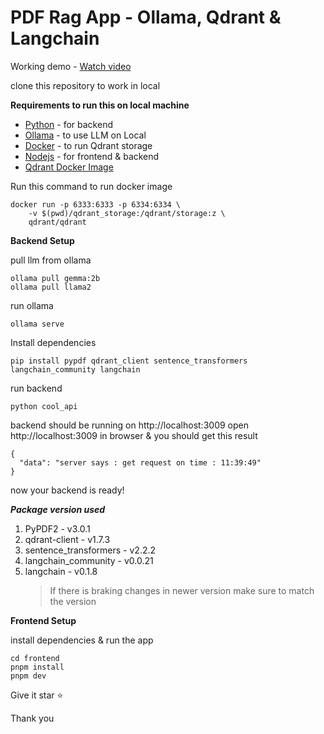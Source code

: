 # PDF Rag App - Ollama, Qdrant & Langchain

Working demo - [Watch video](https://youtu.be/hb-dm6MIW6M)

clone this repository to work in local

**Requirements to run this on local machine**

- [Python](https://www.python.org/downloads/) - for backend
- [Ollama](https://ollama.com/) - to use LLM on Local
- [Docker](https://www.docker.com/products/docker-desktop/) - to run Qdrant storage
- [Nodejs](https://nodejs.org/en/download) - for frontend & backend
- [Qdrant Docker Image](https://qdrant.tech/documentation/quick-start/)

Run this command to run docker image

```
docker run -p 6333:6333 -p 6334:6334 \
    -v $(pwd)/qdrant_storage:/qdrant/storage:z \
    qdrant/qdrant
```

**Backend Setup**

pull llm from ollama

    ollama pull gemma:2b
    ollama pull llama2

run ollama

    ollama serve

Install dependencies

    pip install pypdf qdrant_client sentence_transformers langchain_community langchain

run backend

    python cool_api

backend should be running on http://localhost:3009
open http://localhost:3009 in browser & you should get this result

    {
      "data": "server says : get request on time : 11:39:49"
    }

now your backend is ready!

**_Package version used_**

1. PyPDF2 - v3.0.1
2. qdrant-client - v1.7.3
3. sentence_transformers - v2.2.2
4. langchain_community - v0.0.21
5. langchain - v0.1.8
   > If there is braking changes in newer version make sure to match the version

**Frontend Setup**

install dependencies & run the app

    cd frontend
    pnpm install
    pnpm dev

Give it star ⭐️

Thank you
